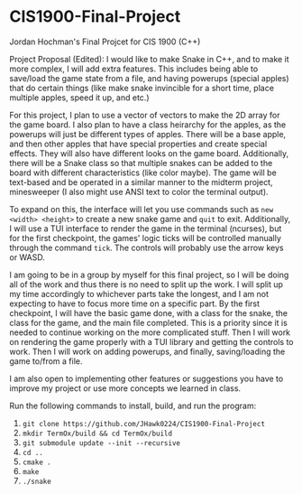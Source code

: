 # CIS1900-Final-Project
Jordan Hochman's Final Projcet for CIS 1900 (C++)

Project Proposal (Edited):
I would like to make Snake in C++, and to make it more complex, I will add extra features. This includes being able to save/load the game state from a file, and having powerups (special apples) that do certain things (like make snake invincible for a short time, place multiple apples, speed it up, and etc.)

For this project, I plan to use a vector of vectors to make the 2D array for the game board. I also plan to have a class heirarchy for the apples, as the powerups will just be different types of apples. There will be a base apple, and then other apples that have special properties and create special effects. They will also have different looks on the game board. Additionally, there will be a Snake class so that multiple snakes can be added to the board with different characteristics (like color maybe). The game will be text-based and be operated in a similar manner to the midterm project, minesweeper (I also might use ANSI text to color the terminal output).

To expand on this, the interface will let you use commands such as `new <width> <height>` to create a new snake game and `quit` to exit. Additionally, I will use a TUI interface to render the game in the terminal (ncurses), but for the first checkpoint, the games' logic ticks will be controlled manually through the command `tick`. The controls will probably use the arrow keys or WASD.

I am going to be in a group by myself for this final project, so I will be doing all of the work and thus there is no need to split up the work. I will split up my time accordingly to whichever parts take the longest, and I am not expecting to have to focus more time on a specific part.
By the first checkpoint, I will have the basic game done, with a class for the snake, the class for the game, and the main file completed. This is a priority since it is needed to continue working on the more complicated stuff. Then I will work on rendering the game properly with a TUI library and getting the controls to work. Then I will work on adding powerups, and finally, saving/loading the game to/from a file.

I am also open to implementing other features or suggestions you have to improve my project or use more concepts we learned in class.

Run the following commands to install, build, and run the program:
1. `git clone https://github.com/JHawk0224/CIS1900-Final-Project`
2. `mkdir TermOx/build && cd TermOx/build`
3. `git submodule update --init --recursive`
4. `cd ..`
5. `cmake .`
6. `make`
7. `./snake`
